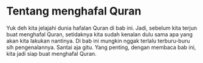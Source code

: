 # Tentang menghafal Quran

Yuk deh kita jelajahi dunia hafalan Quran di bab ini. Jadi, sebelum kita terjun buat menghafal Quran, setidaknya kita sudah kenalan dulu sama apa yang akan kita lakukan nantinya. Di bab ini mungkin nggak terlalu terburu-buru sih pengenalannya. Santai aja gitu. Yang penting, dengan membaca bab ini, kita jadi siap buat menghafal Quran.
